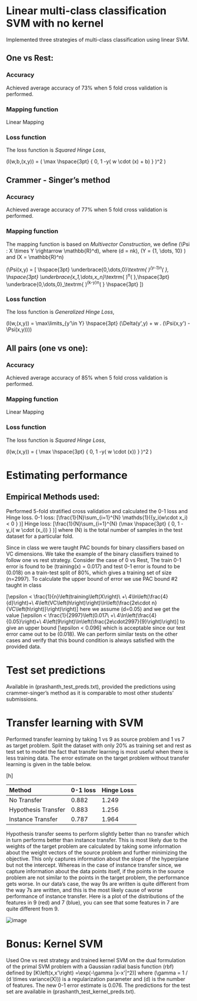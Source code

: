 Linear multi-class classification SVM with no kernel
====================================================

Implemented three strategies of multi-class classification using linear SVM.

One vs Rest:
------------

### Accuracy

Achieved average accuracy of 73% when 5 fold cross validation is performed.

### Mapping function

Linear Mapping

### Loss function

The loss function is *Squared Hinge Loss*,

\(l(w,b,(x,y)) = ( \max \hspace{3pt} \{ 0, 1 -y( w \cdot (x) + b) \} )^2 \)

Crammer - Singer’s method
-------------------------

### Accuracy

Achieved average accuracy of 77% when 5 fold cross validation is performed.

### Mapping function

The mapping function is based on *Multivector Construction*, we deﬁne \(\Psi : X \times Y \rightarrow \mathbb{R}^d\), where \(d = nk\), \(Y = {1, \dots, 10} \) and \(X = \mathbb{R}^n\)

\(\Psi(x,y) = [ \hspace{3pt} \underbrace{0,\dots,0}_\textrm{ \)<sup>(y-1)n</sup>\( }, \hspace{3pt}
    \underbrace{x_1,\dots,x_n}_\textrm{ \)<sup>n</sup>\( },\hspace{3pt}
    \underbrace{0,\dots,0}_\textrm{ \)<sup>(k-y)n</sup>\( }
    \hspace{3pt} ]\)

### Loss function

The loss function is *Generalized Hinge Loss*,

\(l(w,(x,y)) = \max\limits_{y'\in Y} \hspace{3pt} (\Delta(y',y) + w . (\Psi(x,y') - \Psi(x,y)))\)

All pairs (one vs one):
-----------------------

### Accuracy

Achieved average accuracy of 85% when 5 fold cross validation is performed.

### Mapping function

Linear Mapping

### Loss function

The loss function is *Squared Hinge Loss*,

\(l(w,(x,y)) = ( \max \hspace{3pt} \{ 0, 1 -y( w \cdot (x)) \} )^2 \)

Estimating performance
======================

Empirical Methods used:
-----------------------

Performed 5-fold stratified cross validation and calculated the 0-1 loss and Hinge loss. 0-1 loss: \[\frac{1}{N}\sum_{i=1}^{N} \mathds{1}({y_i(w\cdot x_i) < 0 } )\] Hinge loss: \[\frac{1}{N}\sum_{i=1}^{N} (\max \hspace{3pt} \{ 0, 1 -y_i( w \cdot (x_i)) \} )\] where \(N\) is the total number of samples in the test dataset for a particular fold.

Since in class we were taught PAC bounds for binary classifiers based on VC dimensions. We take the example of the binary classifiers trained to follow one vs rest strategy. Consider the case of 0 vs Rest, The train 0-1 error is found to be \(training(x) = 0.017\) and test 0-1 error is found to be \(0.018\) on a train-test split of 80%, which gives a training set of size \(n=2997\). To calculate the upper bound of error we use PAC bound \#2 taught in class

\[\epsilon < \frac{1}{n}\left(training\left(X\right)\ +\ 4\ln\left(\frac{4}{d}\right)+\ 4\left(VC\left(h\right)\right)\ln\left(\frac{2e\cdot n}{VC\left(h\right)}\right)\right)\] here we assume \(d=0.05\) and we get the value \[\epsilon < \frac{1}{2997}\left(0.017\ +\ 4\ln\left(\frac{4}{0.05}\right)+\ 4\left(9\right)\ln\left(\frac{2e\cdot2997}{9}\right)\right)\] to give an upper bound \[\epsilon < 0.096\] which is acceptable since our test error came out to be \(0.018\). We can perform similar tests on the other cases and verify that this bound condition is always satisfied with the provided data.

Test set predictions
====================

Available in \(prashanth\_test\_preds.txt\), provided the predictions using crammer-singer’s method as it is comparable to most other students’ submissions.

Transfer learning with SVM
==========================

Performed transfer learning by taking 1 vs 9 as source problem and 1 vs 7 as target problem. Split the dataset with only 20% as training set and rest as test set to model the fact that transfer learning is most useful when there is less training data. The error estimate on the target problem without transfer learning is given in the table below.

[h]

|**Method**|**0-1 loss**|**Hinge Loss**|
|:---------|:-----------|:-------------|
|No Transfer|0.882|1.249|
|Hypothesis Transfer|0.883|1.256|
|Instance Transfer|0.787|1.964|

Hypothesis transfer seems to perform slightly better than no transfer which in turn performs better than instance transfer. This is most likely due to the weights of the target problem are calculated by taking some information about the weight vectors of the source problem and further minimizing the objective. This only captures information about the slope of the hyperplane but not the intercept. Whereas in the case of instance transfer since, we capture information about the data points itself, if the points in the source problem are not similar to the points in the target problem, the performance gets worse. In our data’s case, the way 9s are written is quite different from the way 7s are written, and this is the most likely cause of worse performance of instance transfer. Here is a plot of the distributions of the features in 9 (red) and 7 (blue), you can see that some features in 7 are quite different from 9.

![image](dist.png)

Bonus: Kernel SVM
=================

Used One vs rest strategy and trained kernel SVM on the dual formulation of the primal SVM problem with a Gaussian radial basis function (rbf) defined by \[K\left(x,x'\right) =\exp(-\gamma \|x-x'\|^2)\] where \(\gamma = 1 / (d \times variance(X))\) is a regularization parameter and \(d\) is the number of features. The new 0-1 error estimate is 0.076. The predictions for the test set are available in \(prashanth\_test\_kernel\_preds.txt\).
